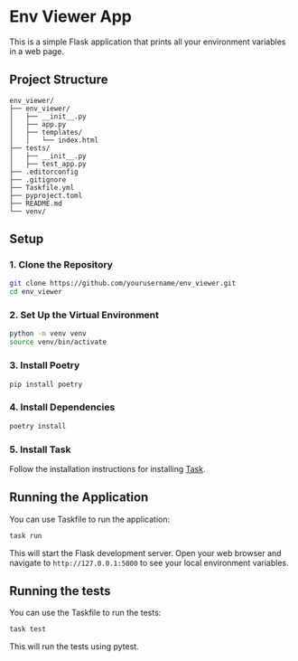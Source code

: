 # Env Viewer App

This is a simple Flask application that prints all your environment variables in a web page.

## Project Structure

```
env_viewer/
├── env_viewer/
│   ├── __init__.py
│   ├── app.py
│   ├── templates/
│   │   └── index.html
├── tests/
│   ├── __init__.py
│   ├── test_app.py
├── .editorconfig
├── .gitignore
├── Taskfile.yml
├── pyproject.toml
├── README.md
└── venv/
```

## Setup

### 1. Clone the Repository

```sh
git clone https://github.com/yourusername/env_viewer.git
cd env_viewer
```

### 2. Set Up the Virtual Environment

```sh
python -m venv venv
source venv/bin/activate
```

### 3. Install Poetry

```sh
pip install poetry
```

### 4. Install Dependencies

```sh
poetry install
```

### 5. Install Task

Follow the installation instructions for installing [Task](https://taskfile.dev/).

## Running the Application

You can use Taskfile to run the application:

```sh
task run
```

This will start the Flask development server. Open your web browser and navigate to `http://127.0.0.1:5000` to see your local environment variables.

## Running the tests

You can use the Taskfile to run the tests:

```sh
task test
```

This will run the tests using pytest.

